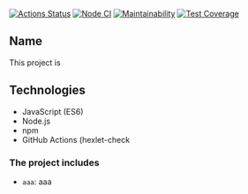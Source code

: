 [![Actions Status](https://github.com/opifexM/fullstack-javascript-project-46/workflows/hexlet-check/badge.svg)](https://github.com/opifexM/fullstack-javascript-project-46/actions)
[![Node CI](https://github.com/opifexM/fullstack-javascript-project-46/actions/workflows/nodejs.yml/badge.svg)](https://github.com/opifexM/fullstack-javascript-project-46/actions/workflows/nodejs.yml)
[![Maintainability](https://api.codeclimate.com/v1/badges/42e575eb20f0e818c5a2/maintainability)](https://codeclimate.com/github/opifexM/fullstack-javascript-project-46/maintainability)
[![Test Coverage](https://api.codeclimate.com/v1/badges/42e575eb20f0e818c5a2/test_coverage)](https://codeclimate.com/github/opifexM/fullstack-javascript-project-46/test_coverage)


## Name

This project is


## Technologies

-   JavaScript (ES6)
-   Node.js
-   npm
-   GitHub Actions (hexlet-check

### The project includes

-   `aaa`: aaa
